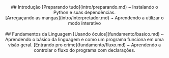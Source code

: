 <div style="text-align: center;">
  ## Introdução
  [Preparando tudo](intro/preparando.md) ~ Instalando o Python e suas dependências.<br>
  [Arregaçando as mangas](intro/interpretador.md) ~ Aprendendo a utilizar o modo interativo<br><br>
  ## Fundamentos da Linguagem
  [Usando óculos](fundamento/basico.md) ~ Aprendendo o básico da linguagem e como um programa funciona em uma visão geral.
  [Entrando pro crime](fundamento/fluxo.md) ~ Aprendendo a controlar o fluxo do programa com declarações.

